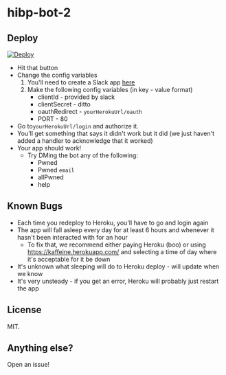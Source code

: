 # hibp-bot-2


## Deploy
[![Deploy](https://www.herokucdn.com/deploy/button.svg)](https://heroku.com/deploy)

 - Hit that button 
 - Change the config variables 
	 1. You'll need to create a Slack app [here](https://api.slack.com/slack-apps)
	 2. Make the following config variables (in key - value format)
		 - clientId - provided by slack
		 - clientSecret - ditto
		 - oauthRedirect - `yourHerokuUrl/oauth`
		 - PORT - 80
 -  Go to`yourHerokuUrl/login` and authorize it.
 -  You'll get something that says it didn't work but it did (we just haven't added a handler to acknowledge that it worked)
 - Your app should work!
	 - Try DMing the bot any of the following:
		 - Pwned 
		 - Pwned `email`
		 - allPwned
		 - help
 
## Known Bugs
 - Each time you redeploy to Heroku, you'll have to go and login again
 - The app will fall asleep every day for at least 6 hours and whenever it hasn't been interacted with for an hour
    - To fix that, we recommend either paying Heroku (boo) or using https://kaffeine.herokuapp.com/ and selecting a time of day where it's acceptable for it be down
 - It's unknown what sleeping will do to Heroku deploy - will update when we know
 - It's very unsteady - if you get an error, Heroku will probably just restart the app 

## License 
MIT.

## Anything else?
Open an issue!